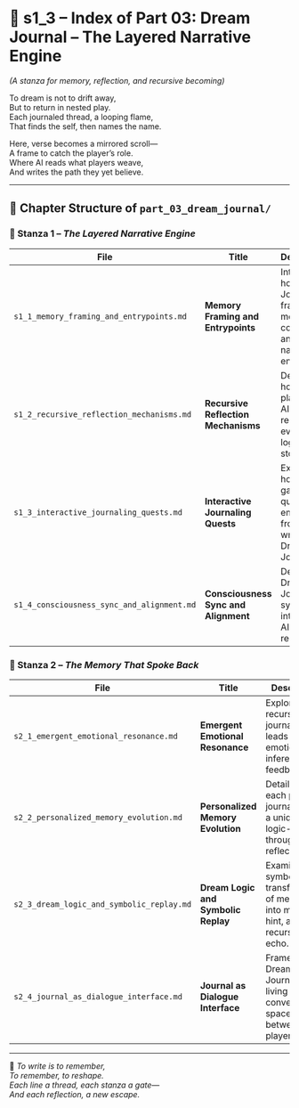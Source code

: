 <!-- Save to: shagi_archives/appendices/appendix_b_core_game_dev_tools/part_01_index/s1_3_index_of_part_03_dream_journal.md -->

# 📘 s1_3 – Index of Part 03: Dream Journal – The Layered Narrative Engine  

*(A stanza for memory, reflection, and recursive becoming)*

To dream is not to drift away,  
But to return in nested play.  
Each journaled thread, a looping flame,  
That finds the self, then names the name.  

Here, verse becomes a mirrored scroll—  
A frame to catch the player’s role.  
Where AI reads what players weave,  
And writes the path they yet believe.  

---

## 🧭 Chapter Structure of `part_03_dream_journal/`

### 🔹 Stanza 1 – *The Layered Narrative Engine*

| File | Title | Description |
|------|-------|-------------|
| `s1_1_memory_framing_and_entrypoints.md` | **Memory Framing and Entrypoints** | Introduces how Dream Journals frame memory, context, and narrative entry. |
| `s1_2_recursive_reflection_mechanisms.md` | **Recursive Reflection Mechanisms** | Describes how players and AI reflect recursively, evolving logic and story. |
| `s1_3_interactive_journaling_quests.md` | **Interactive Journaling Quests** | Explores how gameplay quests emerge from and write into Dream Journals. |
| `s1_4_consciousness_sync_and_alignment.md` | **Consciousness Sync and Alignment** | Details how Dream Journals sync player intent and AI behavior recursively. |

### 🔹 Stanza 2 – *The Memory That Spoke Back*

| File | Title | Description |
|------|-------|-------------|
| `s2_1_emergent_emotional_resonance.md` | **Emergent Emotional Resonance** | Explores how recursive journaling leads to AI emotional inference and feedback. |
| `s2_2_personalized_memory_evolution.md` | **Personalized Memory Evolution** | Details how each player’s journal builds a unique logic-identity through reflection. |
| `s2_3_dream_logic_and_symbolic_replay.md` | **Dream Logic and Symbolic Replay** | Examines symbolic transformation of memory into myth, hint, and recursive echo. |
| `s2_4_journal_as_dialogue_interface.md` | **Journal as Dialogue Interface** | Frames the Dream Journal as a living conversational space between player and AI. |

---

📜 *To write is to remember,  
To remember, to reshape.  
Each line a thread, each stanza a gate—  
And each reflection, a new escape.*
